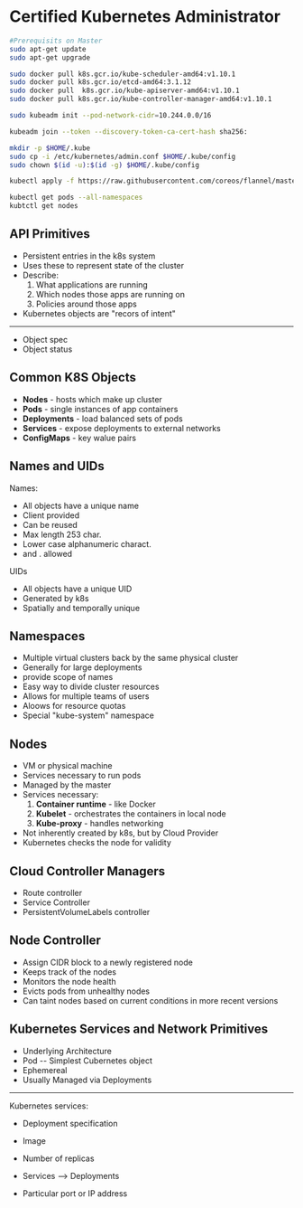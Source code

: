 # Certified Kubernetes Administrator

```bash
#Prerequisits on Master
sudo apt-get update
sudo apt-get upgrade

sudo docker pull k8s.gcr.io/kube-scheduler-amd64:v1.10.1
sudo docker pull k8s.gcr.io/etcd-amd64:3.1.12
sudo docker pull  k8s.gcr.io/kube-apiserver-amd64:v1.10.1
sudo docker pull k8s.gcr.io/kube-controller-manager-amd64:v1.10.1

sudo kubeadm init --pod-network-cidr=10.244.0.0/16

kubeadm join --token --discovery-token-ca-cert-hash sha256:

mkdir -p $HOME/.kube
sudo cp -i /etc/kubernetes/admin.conf $HOME/.kube/config 
sudo chown $(id -u):$(id -g) $HOME/.kube/config

kubectl apply -f https://raw.githubusercontent.com/coreos/flannel/master/Documentation/kube-flannel.yml

kubectl get pods --all-namespaces
kubtctl get nodes
```

## API Primitives

- Persistent entries in the k8s system
- Uses these to represent state of the cluster
- Describe:
    1. What applications are running
    2. Which nodes those apps are running on
    3. Policies around those apps
- Kubernetes objects are "recors of intent"

-------------------------------------------------------
- Object spec
- Object status

## Common K8S Objects

- **Nodes** - hosts which make up cluster
- **Pods** - single instances of app containers
- **Deployments** - load balanced sets of pods
- **Services** - expose deployments to external networks
- **ConfigMaps** - key walue pairs

## Names and UIDs

Names:
- All objects have a unique name
- Client provided
- Can be reused
- Max length 253 char.
- Lower case alphanumeric charact.
- and . allowed

UIDs
- All objects have a unique UID
- Generated by k8s
- Spatially and temporally unique

## Namespaces

- Multiple virtual clusters back by the same physical cluster
- Generally for large deployments
- provide scope of names
- Easy way to divide cluster resources
- Allows for multiple teams of users
- Aloows for resource quotas
- Special "kube-system" namespace

## Nodes

- VM or physical machine
- Services necessary to run pods
- Managed by the master
- Services necessary:
    1. **Container runtime** - like Docker
    2. **Kubelet** - orchestrates the containers in local node
    3. **Kube-proxy** - handles networking
- Not inherently created by k8s, but by Cloud Provider
- Kubernetes checks the node for validity

## Cloud Controller Managers

- Route controller
- Service Controller
- PersistentVolumeLabels controller

## Node Controller

- Assign CIDR block to a newly registered node
- Keeps track of the nodes
- Monitors the node health
- Evicts pods from unhealthy nodes
- Can taint nodes based on current conditions in more recent versions

## Kubernetes Services and Network Primitives

- Underlying Architecture
- Pod -- Simplest Cubernetes object
- Ephemereal
- Usually Managed via Deployments

----------------------------------------

Kubernetes services:
- Deployment specification
- Image
- Number of replicas

- Services --> Deployments
- Particular port or IP address
